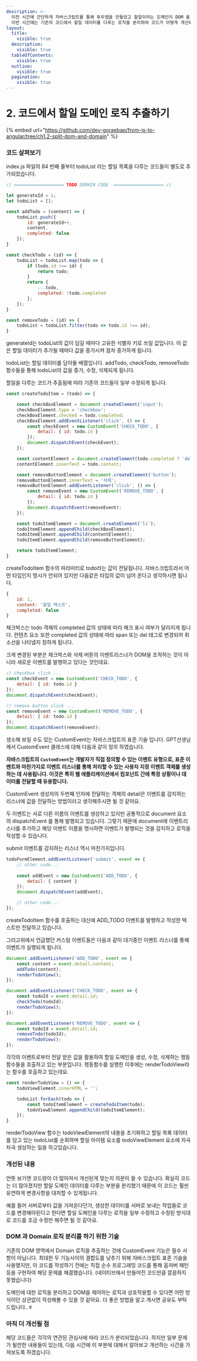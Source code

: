 ```yaml
---
description: >-
  이전 시간에 간단하게 자바스크립트를 통해 투두앱을 만들었고 할일이라는 도메인이 DOM 을 다루는 로직에 강하게 결합되었다고 이야기하였습니다.
  이번 시간에는 기존의 코드에서 할일 데이터를 다루는 로직을 분리하여 코드가 어떻게 개선되는지 알아보도록 할게요.
layout:
  title:
    visible: true
  description:
    visible: true
  tableOfContents:
    visible: true
  outline:
    visible: true
  pagination:
    visible: true
---
```


# 2. 코드에서 할일 도메인 로직 추출하기

{% embed url="https://github.com/dev-goraebap/from-js-to-angular/tree/ch1.2-split-dom-and-domain" %}

### 코드 살펴보기

index.js 파일의 84 번째 줄부터 todoList 라는 할일 목록을 다루는 코드들이 별도로 추가되었습니다.&#x20;

```javascript
// =================== TODO DOMAIN CODE  =================== //

let generateId = 1;
let todoList = [];

const addTodo = (content) => {
    todoList.push({
        id: generateId++,
        content,
        completed: false
    });
}

const checkTodo = (id) => {
    todoList = todoList.map(todo => {
        if (todo.id !== id) {
            return todo;
        }
        return {
            ...todo,
            completed: !todo.completed
        };
    });
}

const removeTodo = (id) => {
    todoList = todoList.filter(todo => todo.id !== id);
}
```

generateId는 todoList의 값이 담길 때마다 고유한 식별자 키로 쓰일 값입니다. 이 값은 할일 데이터가 추가될 때마다 값을 증가시켜 점차 증가하게 됩니다.&#x20;

todoList는 할일 데이터를 담아둘 배열입니다. addTodo, checkTodo, removeTodo 함수들을 통해 todoList의 값을 증가, 수정, 삭제되게 됩니다.&#x20;

할일을 다루는 코드가 추출됨에 따라 기존의 코드들이 일부 수정되게 됩니다.&#x20;

```javascript
const createTodoItem = (todo) => {

    const checkBoxElement = document.createElement('input');
    checkBoxElement.type = 'checkbox';
    checkBoxElement.checked = todo.completed;
    checkBoxElement.addEventListener('click', () => {
        const checkEvent = new CustomEvent('CHECK_TODO', {
            detail: { id: todo.id }
        });
        document.dispatchEvent(checkEvent);
    });

    const contentElement = document.createElement(todo.completed ? 'del' : 'span');
    contentElement.innerText = todo.content;

    const removeButtonElement = document.createElement('button');
    removeButtonElement.innerText = '삭제';
    removeButtonElement.addEventListener('click', () => {
        const removeEvent = new CustomEvent('REMOVE_TODO', {
            detail: { id: todo.id }
        });
        document.dispatchEvent(removeEvent);
    });

    const todoItemElement = document.createElement('li');
    todoItemElement.appendChild(checkBoxElement);
    todoItemElement.appendChild(contentElement);
    todoItemElement.appendChild(removeButtonElement);

    return todoItemElement;
}
```

createTodoItem 함수의 파라미터로 todo라는 값이 전달됩니다. 자바스크립트라서 어떤 타입인지 명시가 안되어 있지만 다음같은 타입의 값이 넘어 온다고 생각하시면 됩니다.

```javascript
{
    id: 1,
    content: '할일 택스트',
    completed: false
}
```

채크박스는 todo 객체의 completed 값의 상태에 따라 채크 표시 여부가 달라지게 됩니다. 컨텐츠 요소 또한 completed 값의 상태에 따라 span 또는 del 태그로 변경되어 취소선을 나타낼지 정하게 됩니다.&#x20;

크게 변경된 부분은 채크박스와 삭제 버튼의 이벤트리스너가 DOM을 조작하는 것이 아니라 새로운 이벤트를 발행하고 있다는 것인데요.&#x20;

```javascript
// checkbox click ...
const checkEvent = new CustomEvent('CHECK_TODO', {
    detail: { id: todo.id }
});
document.dispatchEvent(checkEvent);

// remove button click ...
const removeEvent = new CustomEvent('REMOVE_TODO', {
    detail: { id: todo.id }
});
document.dispatchEvent(removeEvent);
```

생소해 보일 수도 있는 CustomEvent는 자바스크립트의 표준 기술 입니다. GPT선생님께서 CustomEvent 클래스에 대해 다음과 같이 정의 하였습니다.

**자바스크립트의 `CustomEvent`는 개발자가 직접 정의할 수 있는 이벤트 유형으로, 표준 이벤트와 마찬가지로 이벤트 리스너를 통해 처리할 수 있는 사용자 지정 이벤트 객체를 생성하는 데 사용됩니다. 이것은 특히 웹 애플리케이션에서 컴포넌트 간에 특정 상황이나 데이터를 전달할 때 유용합니다.**

CustomEvent 생성자의 두번째 인자에 전달하는 객체의 detail은 이벤트를 감지하는 리스너에 값을 전달하는 방법이라고 생각해주시면 될 것 같아요.

두 이벤트는 서로 다른 이름의 이벤트를 생성하고 있지만 공통적으로 document 요소의 dispatchEvent 를 통해 발행되고 있습니다. 그렇기 때문에 document에 이벤트리스너를 추가하고 해당 이벤트 이름을 명시하면 이벤트가 발행되는 것을 감지하고 로직을 작성할 수 있습니다.&#x20;

submit 이벤트를 감지하는 리스너 역시 마찬가지입니다.

```javascript
todoFormElement.addEventListener('submit', event => {
    // other code...
    
    const addEvent = new CustomEvent('ADD_TODO', {
        detail: { content }
    });
    document.dispatchEvent(addEvent);

    // other code...
});
```

createTodoItem 함수를 호출하는 대신에 ADD\_TODO 이벤트를 발행하고 작성한 텍스트만 전달하고 있습니다.&#x20;

그리고위에서 언급했던 커스텀 이벤트들은 다음과 같이 대기중인 이벤트 리스너를 통해 이벤트가 실행되게 됩니다.&#x20;

```javascript
document.addEventListener('ADD_TODO', event => {
    const content = event.detail.content;
    addTodo(content);
    renderTodoView();
});

document.addEventListener('CHECK_TODO', event => {
    const todoId = event.detail.id;
    checkTodo(todoId);
    renderTodoView();
});

document.addEventListener('REMOVE_TODO', event => {
    const todoId = event.detail.id;
    removeTodo(todoId);
    renderTodoView();
});
```

각각의 이벤트로부터 전달 받은 값을 활용하여 할일 도메인을 생성, 수정, 삭제하는 행동 함수들을 호출하고 있는 부분입니다. 행동함수를 실행한 이후에는 renderTodoView라는 함수를 호출하고 있는데요.

```javascript
const renderTodoView = () => {
    todoViewElement.innerHTML = '';

    todoList.forEach(todo => {
        const todoItemElement = createTodoItem(todo);
        todoViewElement.appendChild(todoItemElement);
    });
}
```

renderTodoView 함수는 todoViewElement의 내용을 초기화하고 할일 목록 데이터를 담고 있는 todoList를 순회하며 할일 아이템 요소를 todoViewElement 요소에 차곡차곡 생성하는 일을 하고있습니다.

### 개선된 내용

언뜻 보기엔 코드량이 더 많아져서 개선된게 맞는지 의문이 들 수 있습니다. 확실히 코드는 더 많아졌지만 할일 도메인 데이터를 다루는 부분을 분리했기 때문에 이 코드는 훨씬 유연하게 변경사항을 대처할 수 있게됩니다.&#x20;

예를 들어 서버로부터 값을 가져온다던가, 생성한 데이터를 서버로 보내는 작업들로 코드를 변경해야된다고 한다면 할일 도메인을 다루는 로직을 일부 수정하고 수정된 방식대로 코드를 조금 수정만 해주면 될 것 같아요.&#x20;

### DOM 과 Domain 로직 분리를 하기 위한 기술

기존의 DOM 영역에서 Domain 로직을 추출하는 것에 CustomEvent 기능은 필수 사항이 아닙니다. 최대한 두 기능사이의 결합도를 낮추기 위해 자바스크립트 표준 기술을 사용했지만, 이 코드를 작성하기 전에는 직접 순수 프로그래밍 코드를 통해 옵저버 패턴등을 구현하여 해당 문제를 해결했습니다. (네이티브에서 만들어진 코드만큼 깔끔하지 못했습니다)&#x20;

도메인에 대한 로직을 분리하고 DOM을 제어하는 로직과 상호작용할 수 있다면 어떤 방식이던 상관없이 작성해볼 수 있을 것 같아요. 더 좋은 방법을 알고 계시면 공유도 부탁드립니다..ㅎ

### 아직 더 개선될 점

해당 코드들은 각각의 연관된 관심사에 따라 코드가 분리되었습니다. 하지만 일부 문제가 될만한 내용들이 있는데, 다음 시간에 이 부분에 대해서 알아보고 개선하는 시간을 가져보도록 하겠습니다.
